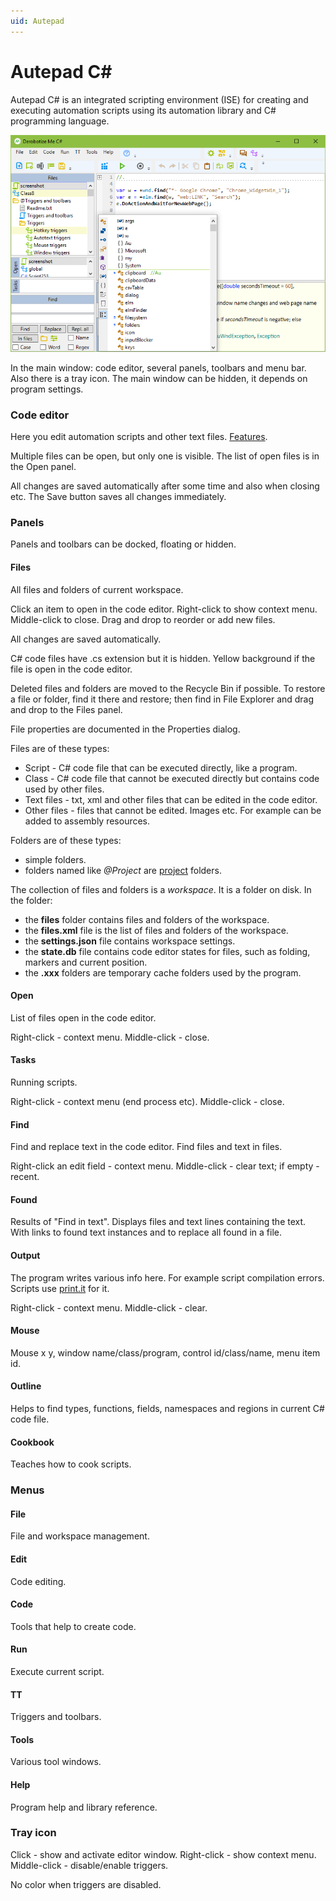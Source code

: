 ```yaml
---
uid: Autepad
---
```


# Autepad C#

Autepad C# is an integrated scripting environment (ISE) for creating and executing automation scripts using its automation library and C# programming language.

![window](../images/window.png "Editor window")

In the main window: code editor, several panels, toolbars and menu bar. Also there is a tray icon. The main window can be hidden, it depends on program settings.

### Code editor
Here you edit automation scripts and other text files.
[Features](xref:code_editor).

Multiple files can be open, but only one is visible. The list of open files is in the Open panel.

All changes are saved automatically after some time and also when closing etc. The Save button saves all changes immediately.

### Panels
Panels and toolbars can be docked, floating or hidden.

#### Files
All files and folders of current workspace.

Click an item to open in the code editor. Right-click to show context menu. Middle-click to close. Drag and drop to reorder or add new files.

All changes are saved automatically.

C# code files have .cs extension but it is hidden. Yellow background if the file is open in the code editor.

Deleted files and folders are moved to the Recycle Bin if possible. To restore a file or folder, find it there and restore; then find in File Explorer and drag and drop to the Files panel.

File properties are documented in the Properties dialog.

Files are of these types:
- Script - C# code file that can be executed directly, like a program.
- Class - C# code file that cannot be executed directly but contains code used by other files.
- Text files - txt, xml and other files that can be edited in the code editor.
- Other files - files that cannot be edited. Images etc. For example can be added to assembly resources.

Folders are of these types:
- simple folders.
- folders named like <i>@Project</i> are [project](xref:class_project) folders.

The collection of files and folders is a *workspace*. It is a folder on disk. In the folder:
- the **files** folder contains files and folders of the workspace.
- the **files.xml** file is the list of files and folders of the workspace.
- the **settings.json** file contains workspace settings.
- the **state.db** file contains code editor states for files, such as folding, markers and current position.
- the **.xxx** folders are temporary cache folders used by the program.

#### Open
List of files open in the code editor.

Right-click - context menu. Middle-click - close.

#### Tasks
Running scripts.

Right-click - context menu (end process etc). Middle-click - close.

#### Find
Find and replace text in the code editor. Find files and text in files.

Right-click an edit field - context menu. Middle-click - clear text; if empty - recent.

#### Found
Results of "Find in text". Displays files and text lines containing the text. With links to found text instances and to replace all found in a file. 

#### Output
The program writes various info here. For example script compilation errors. Scripts use [print.it]() for it.

Right-click - context menu. Middle-click - clear.

#### Mouse
Mouse x y, window name/class/program, control id/class/name, menu item id.

#### Outline
Helps to find types, functions, fields, namespaces and regions in current C# code file.

#### Cookbook
Teaches how to cook scripts.

### Menus

#### File
File and workspace management.

#### Edit
Code editing.

#### Code
Tools that help to create code.

#### Run
Execute current script.

#### TT
Triggers and toolbars.

#### Tools
Various tool windows.

#### Help
Program help and library reference.

### Tray icon
Click - show and activate editor window. Right-click - show context menu. Middle-click - disable/enable triggers.

No color when triggers are disabled.
